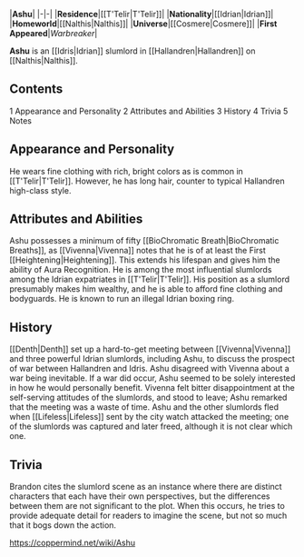 |**Ashu**|
|-|-|
|**Residence**|[[T'Telir\|T'Telir]]|
|**Nationality**|[[Idrian\|Idrian]]|
|**Homeworld**|[[Nalthis\|Nalthis]]|
|**Universe**|[[Cosmere\|Cosmere]]|
|**First Appeared**|*Warbreaker*|

**Ashu** is an [[Idris\|Idrian]] slumlord in [[Hallandren\|Hallandren]] on [[Nalthis\|Nalthis]].

## Contents

1 Appearance and Personality
2 Attributes and Abilities
3 History
4 Trivia
5 Notes


## Appearance and Personality
He wears fine clothing with rich, bright colors as is common in [[T'Telir\|T'Telir]]. However, he has long hair, counter to typical Hallandren high-class style.

## Attributes and Abilities
Ashu possesses a minimum of fifty [[BioChromatic Breath\|BioChromatic Breaths]], as [[Vivenna\|Vivenna]] notes that he is of at least the First [[Heightening\|Heightening]]. This extends his lifespan and gives him the ability of Aura Recognition.
He is among the most influential slumlords among the Idrian expatriates in [[T'Telir\|T'Telir]]. His position as a slumlord presumably makes him wealthy, and he is able to afford fine clothing and bodyguards.
He is known to run an illegal Idrian boxing ring.

## History
[[Denth\|Denth]] set up a hard-to-get meeting between [[Vivenna\|Vivenna]] and three powerful Idrian slumlords, including Ashu, to discuss the prospect of war between Hallandren and Idris. Ashu disagreed with Vivenna about a war being inevitable. If a war did occur, Ashu seemed to be solely interested in how he would personally benefit. Vivenna felt bitter disappointment at the self-serving attitudes of the slumlords, and stood to leave; Ashu remarked that the meeting was a waste of time. Ashu and the other slumlords fled when [[Lifeless\|Lifeless]] sent by the city watch attacked the meeting; one of the slumlords was captured and later freed, although it is not clear which one.

## Trivia
Brandon cites the slumlord scene as an instance where there are distinct characters that each have their own perspectives, but the differences between them are not significant to the plot. When this occurs, he tries to provide adequate detail for readers to imagine the scene, but not so much that it bogs down the action.


https://coppermind.net/wiki/Ashu